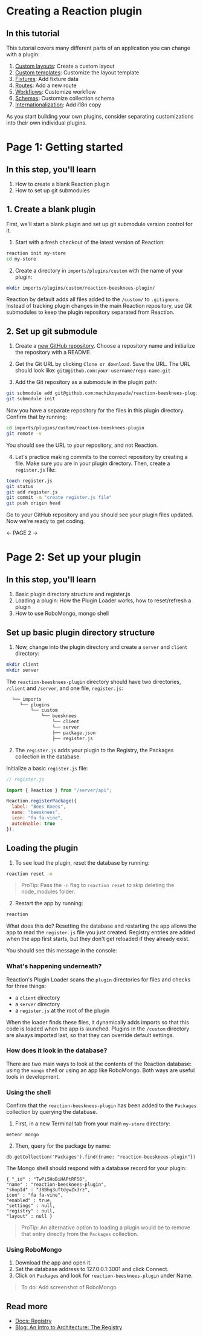 # Creating a Reaction plugin

## In this tutorial

This tutorial covers many different parts of an application you can change with a plugin:

1. [Custom layouts]("/developer/tutorial/plugin-layouts-3.md"): Create a custom layout
2. [Custom templates]("/developer/tutorial/plugin-customizing-templates-4.md"): Customize the layout template
3. [Fixtures]("/developer/tutorial/plugin-fixtures-5.md"): Add fixture data
4. [Routes]("/developer/tutorial/plugin-routes-6.md"): Add a new route
5. [Workflows]("/developer/tutorial/plugin-workflow-7.md"): Customize workflow
6. [Schemas]("/developer/tutorial/plugin-schemas-8.md"): Customize collection schema
7. [Internationalization]("/developer/tutorial/plugin-i18n-9.md"): Add i18n copy

As you start building your own plugins, consider separating customizations into their own individual plugins.

# Page 1: Getting started

## In this step, you'll learn

1. How to create a blank Reaction plugin
2. How to set up git submodules

## 1. Create a blank plugin

First, we'll start a blank plugin and set up git submodule version control for it.

1. Start with a fresh checkout of the latest version of Reaction:

```sh
reaction init my-store
cd my-store
```

2. Create a directory in `imports/plugins/custom` with the name of your plugin:

```sh
mkdir imports/plugins/custom/reaction-beesknees-plugin/
```
Reaction by default adds all files added to the `/custom/` to `.gitignore`. Instead of tracking plugin changes in the main Reaction repository, use Git submodules to keep the plugin repository separated from Reaction.

## 2. Set up git submodule

1. Create a [new GitHub repository](https://github.com/new). Choose a repository name and initialize the repository with a README.

2. Get the Git URL by clicking `Clone or download`. Save the URL. The URL should look like: `git@github.com:your-username/repo-name.git`

3. Add the Git repository as a submodule in the plugin path:

```sh
git submodule add git@github.com:machikoyasuda/reaction-beesknees-plugin.git imports/plugins/custom/reaction-beesknees-plugin
git submodule init
```

Now you have a separate repository for the files in this plugin directory. Confirm that by running:

```sh
cd imports/plugins/custom/reaction-beesknees-plugin
git remote -v
```

You should see the URL to your repository, and not Reaction.

4. Let's practice making commits to the correct repository by creating a file. Make sure you are in your plugin directory. Then, create a `register.js` file:

```sh
touch register.js
git status
git add register.js
git commit -m "create register.js file"
git push origin head
```

Go to your GitHub repository and you should see your plugin files updated. Now we're ready to get coding.

<- PAGE 2 ->

# Page 2: Set up your plugin

## In this step, you'll learn

1. Basic plugin directory structure and register.js
2. Loading a plugin: How the Plugin Loader works, how to reset/refresh a plugin
3. How to use RoboMongo, mongo shell

## Set up basic plugin directory structure

1. Now, change into the plugin directory and create a `server` and `client` directory:

```sh
mkdir client
mkdir server
```

The `reaction-beesknees-plugin` directory should have two directories, `/client` and `/server`, and one file, `register.js`:

```sh
  └── imports
     └── plugins
         └── custom
             └── beesknees
                 └── client
                 └── server
                 ├── package.json
                 ├── register.js
 ```

2. The `register.js` adds your plugin to the Registry, the Packages collection in the database.

Initialize a basic `register.js` file:

```js
// register.js

import { Reaction } from "/server/api";

Reaction.registerPackage({
  label: "Bees Knees",
  name: "beesknees",
  icon: "fa fa-vine",
  autoEnable: true
});
```

## Loading the plugin

1. To see load the plugin, reset the database by running:

```sh
reaction reset -n
```

> ProTip: Pass the `-n` flag to `reaction reset` to skip deleting the node_modules folder.

2. Restart the app by running:

```sh
reaction
```

What does this do? Resetting the database and restarting the app allows the app to read the `register.js` file you just created. Registry entries are added when the app first starts, but they don't get reloaded if they already exist.

You should see this message in the console:

### What's happening underneath?

Reaction's Plugin Loader scans the `plugin` directories for files and checks for three things:

- a `client` directory
- a `server` directory
- a `register.js` at the root of the plugin

When the loader finds these files, it dynamically adds imports so that this code is loaded when the app is launched. Plugins in the `/custom` directory are always imported last, so that they can override default settings.

### How does it look in the database?

There are two main ways to look at the contents of the Reaction database: using the `mongo` shell or using an app like RoboMongo. Both ways are useful tools in development.

### Using the shell

Confirm that the `reaction-beesknees-plugin` has been added to the `Packages` collection by querying the database.

1. First, in a new Terminal tab from your main `my-store` directory:

```
meteor mongo
```

2. Then, query for the package by name:

```
db.getCollection('Packages').find({name: "reaction-beesknees-plugin"})
```

The Mongo shell should respond with a database record for your plugin:

```
{ "_id" : "TwPi5HoBiHAPtRF56",
"name" : "reaction-beesknees-plugin",
"shopId" : "J8Bhq3uTtdgwZx3rz",
icon" : "fa fa-vine",
"enabled" : true,
"settings" : null,
"registry" : null,
"layout" : null }
```

> ProTip: An alternative option to loading a plugin would be to remove that entry directly from the `Packages` collection.

### Using RoboMongo

1. Download the app and open it.
2. Set the database address to 127.0.0.1:3001 and click Connect.
3. Click on `Packages` and look for `reaction-beesknees-plugin` under Name.

> To do: Add screenshot of RoboMongo

## Read more

- [Docs: Registry](/developer/packages/registry.md)
- [Blog: An Intro to Architecture: The Registry](https://blog.reactioncommerce.com/an-intro-to-architecture-the-registry/)
